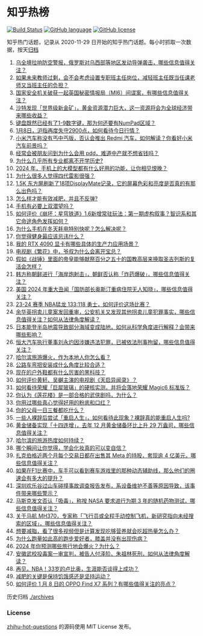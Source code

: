# 知乎热榜
[![Build Status](https://github.com/ToWeLong/zhihu-hot-questions/workflows/CI/badge.svg)](https://github.com/ToWeLong/zhihu-hot-questions/actions)
[![GitHub language](https://img.shields.io/badge/language-golang-orange.svg)](https://golang.org/)
[![GitHub license](https://img.shields.io/github/license/ToWeLong/zhihu-hot-questions)](https://github.com/ToWeLong/zhihu-hot-questions/blob/main/LICENSE)

知乎热门话题，记录从 2020-11-29 日开始的知乎热门话题。每小时抓取一次数据，按天[归档](./archives)

<!-- BEGIN -->

1. [乌全境拉响防空警报，俄罗斯对乌西部等地区发动导弹袭击，哪些信息值得关注？](https://www.zhihu.com/question/638575923)
1. [如果未来教师过剩，会不会考虑设置专职班主任岗位，减轻班主任既当任课老师又当班主任的负担？](https://www.zhihu.com/question/638062138)
1. [国家安全机关破获一起英国秘密情报局（MI6）间谍案，有哪些信息值得关注？](https://www.zhihu.com/question/638533923)
1. [沙特发现「世界级新金矿」，黄金资源潜力巨大，这一资源将会为全球经济带来哪些收益？](https://www.zhihu.com/question/638580967)
1. [键盘既然已经有了1-9数字键，那为何还要有NumPad区域？](https://www.zhihu.com/question/637461209)
1. [1月8日，沪指再度失守2900点，如何看待今日行情？](https://www.zhihu.com/question/638582524)
1. [小米汽车称没有丐中丐版，否认会推出 Redmi 汽车，如何解读？你看好小米汽车前景吗？](https://www.zhihu.com/question/638595536)
1. [经常会被朋友问到为什么会用 pdd，难道中产就不想省钱吗？](https://www.zhihu.com/question/638595005)
1. [为什么几乎所有专业都离不开学历史?](https://www.zhihu.com/question/638471619)
1. [2024 年，手机上的大模型都有什么好用的功能，让你相见恨晚？](https://www.zhihu.com/question/638561728)
1. [为什么很多人觉得四代雷影很强？](https://www.zhihu.com/question/621467918)
1. [1.5K 东方屏刷新了18项DisplayMate记录，它的屏幕色彩和亮度是否真的有那么出色吗？](https://www.zhihu.com/question/638577277)
1. [怎么样才能有效减肥，并且不反弹?](https://www.zhihu.com/question/637243722)
1. [手机有必要上双潜望吗？](https://www.zhihu.com/question/638562653)
1. [如何评价《崩坏：星穹铁道》1.6新增常驻玩法：第一期虚构叙事？智识系和其它命途角色发挥如何？](https://www.zhihu.com/question/638485407)
1. [为什么手机在冬天耗电特别快呢？怎么解决呢？](https://www.zhihu.com/question/637823975)
1. [你觉得健身最应该忌讳什么？](https://www.zhihu.com/question/636904986)
1. [我的 RTX 4090 显卡有哪些具体的生产力应用场景？](https://www.zhihu.com/question/636906694)
1. [电视剧《繁花》中，爷叔为什么会离开宝总？](https://www.zhihu.com/question/638507951)
1. [假如《战锤》里面的帝皇能够献祭百分之五十的国教高层来换取圣吉列斯的复活会怎样？](https://www.zhihu.com/question/637998375)
1. [韩方称朝鲜进行「海岸炮射击」，朝鲜否认称「炸药爆破」，哪些信息值得关注？](https://www.zhihu.com/question/638492804)
1. [美国 2024 年重大丑闻「国防部长奥斯汀重病住院无人知晓」，哪些信息值得关注？](https://www.zhihu.com/question/638540342)
1. [23-24 赛季 NBA猛龙 133:118 勇士，如何评价这场比赛？](https://www.zhihu.com/question/638538049)
1. [余华英拐卖儿童案发回重审，公安机关又发现其他拐卖儿童犯罪事实，哪些信息值得关注？如何从法律角度解读？](https://www.zhihu.com/question/638531311)
1. [日本能登半岛地震导致部分海域变成陆地，如何从科学角度进行解释？会带来哪些影响？](https://www.zhihu.com/question/638496523)
1. [恒大汽车执行董事刘永灼因涉嫌违法犯罪，已被依法刑事拘留，哪些信息值得关注？](https://www.zhihu.com/question/638562867)
1. [哈尔滨旅游爆火，作为本地人你怎么看？](https://www.zhihu.com/question/637951749)
1. [公路车弯把安装成什么角度比较合适？](https://www.zhihu.com/question/636092173)
1. [现在的户外鞋都有什么厉害的黑科技？](https://www.zhihu.com/question/637991266)
1. [如何评价黄轩、吴樾主演的电视剧《天启异闻录》？](https://www.zhihu.com/question/637271718)
1. [如何看待荣耀「巨犀玻璃」的硬核实测，并将会落地荣耀 Magic6 标准版？](https://www.zhihu.com/question/638547929)
1. [你认为《莲花楼》是一部合格的武侠剧吗，为什么？](https://www.zhihu.com/question/619312834)
1. [你用过哪些真心觉得好用的粉底和口红？](https://www.zhihu.com/question/630961306)
1. [你的父母一日三餐都吃什么？](https://www.zhihu.com/question/636367595)
1. [一些人裸辞后尝试「重启人生」，如何看待此现象？裸辞真的能重启人生吗?](https://www.zhihu.com/question/638489426)
1. [黄金储备实现「十四连增」，去年 12 月黄金储备环比上升 29 万盎司，哪些信息值得关注？](https://www.zhihu.com/question/638486210)
1. [哈尔滨的旅游热度如何持续？](https://www.zhihu.com/question/638174866)
1. [哪个瞬间让你觉得，学会化妆真的可以变自信？](https://www.zhihu.com/question/632642102)
1. [扎克伯格近两个月每个交易日都在出售其 Meta 的持股，套现逾 4 亿美元，哪些信息值得关注？](https://www.zhihu.com/question/638494053)
1. [如果在F1比赛中，车手可以看到赛车游戏里的那种动态辅助线，那么他们的圈速会有多大的提升？](https://www.zhihu.com/question/638408187)
1. [深圳欢乐谷过山车碰撞事故调查报告发布，系设备维护不善等原因导致，该事件带来哪些警示？](https://www.zhihu.com/question/638544717)
1. [马斯克发文否认「吸毒」，称按 NASA 要求进行为期 3 年的随机药物测试，哪些信息值得关注？](https://www.zhihu.com/question/638536435)
1. [关于马航 MH370，专家称「飞行员或全程手动控制飞机，新研究指向未经搜索的区域」，哪些信息值得关注？](https://www.zhihu.com/question/638536441)
1. [想要减脂，看了很多视频但是计算发现吃够营养就会吃超热量怎么办？](https://www.zhihu.com/question/637964968)
1. [为什么跑量如此高的跑步爱好者，膝盖并没有出现伤病？](https://www.zhihu.com/question/636731924)
1. [2024 年你预测哪些旅行地会爆火？为什么？](https://www.zhihu.com/question/637779045)
1. [安徽武校投毒案一审宣判，被告人付泽阶、朱祖林死刑，如何从法律角度解读？](https://www.zhihu.com/question/638587246)
1. [再见，NBA！33岁的卢比奥，生涯能否谈得上成功？](https://www.zhihu.com/question/638128977)
1. [减肥的关键是保持饥饿感还是坚持运动？](https://www.zhihu.com/question/637781999)
1. [如何评价 1 月 8 日的 OPPO Find X7 系列？有哪些值得关注的亮点？](https://www.zhihu.com/question/638562723)

<!-- END -->

历史归档 [./archives](./archives)


### License
[zhihu-hot-questions](https://github.com/towelong/zhihu-hot-questions) 的源码使用 MIT License 发布。
